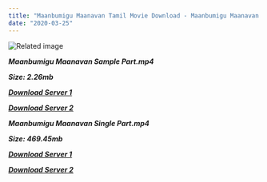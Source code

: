 ```yaml
---
title: "Maanbumigu Maanavan Tamil Movie Download - Maanbumigu Maanavan Tamil Full Movie Download"
date: "2020-03-25"
---
```


![Related image](https://www.starmusiq.fun/movieimages/Tamil/M/1996/Maanbumigu-Maanavan_B.jpg)

**_Maanbumigu Maanavan Sample Part.mp4_**

**_Size: 2.26mb_**

**_[Download Server 1](http://b6.wetransfer.vip/files/{6f622526c29ee360cda5b2e87a916054ceacd5b4cb5e41dd1b031440e2d63f02}20Actor{6f622526c29ee360cda5b2e87a916054ceacd5b4cb5e41dd1b031440e2d63f02}20Hits{6f622526c29ee360cda5b2e87a916054ceacd5b4cb5e41dd1b031440e2d63f02}20Collection/Vijay{6f622526c29ee360cda5b2e87a916054ceacd5b4cb5e41dd1b031440e2d63f02}20{6f622526c29ee360cda5b2e87a916054ceacd5b4cb5e41dd1b031440e2d63f02}20Movies{6f622526c29ee360cda5b2e87a916054ceacd5b4cb5e41dd1b031440e2d63f02}20Collection/Maanbumigu{6f622526c29ee360cda5b2e87a916054ceacd5b4cb5e41dd1b031440e2d63f02}20Maanavan{6f622526c29ee360cda5b2e87a916054ceacd5b4cb5e41dd1b031440e2d63f02}20(1996)/Maanbumigu{6f622526c29ee360cda5b2e87a916054ceacd5b4cb5e41dd1b031440e2d63f02}20Maanavan{6f622526c29ee360cda5b2e87a916054ceacd5b4cb5e41dd1b031440e2d63f02}20Mp4{6f622526c29ee360cda5b2e87a916054ceacd5b4cb5e41dd1b031440e2d63f02}20HD/Maanbumigu{6f622526c29ee360cda5b2e87a916054ceacd5b4cb5e41dd1b031440e2d63f02}20Maanavan{6f622526c29ee360cda5b2e87a916054ceacd5b4cb5e41dd1b031440e2d63f02}20HD{6f622526c29ee360cda5b2e87a916054ceacd5b4cb5e41dd1b031440e2d63f02}20Sample.mp4)_**

**_[Download Server 2](http://b6.wetransfer.vip/files/{6f622526c29ee360cda5b2e87a916054ceacd5b4cb5e41dd1b031440e2d63f02}20Actor{6f622526c29ee360cda5b2e87a916054ceacd5b4cb5e41dd1b031440e2d63f02}20Hits{6f622526c29ee360cda5b2e87a916054ceacd5b4cb5e41dd1b031440e2d63f02}20Collection/Vijay{6f622526c29ee360cda5b2e87a916054ceacd5b4cb5e41dd1b031440e2d63f02}20{6f622526c29ee360cda5b2e87a916054ceacd5b4cb5e41dd1b031440e2d63f02}20Movies{6f622526c29ee360cda5b2e87a916054ceacd5b4cb5e41dd1b031440e2d63f02}20Collection/Maanbumigu{6f622526c29ee360cda5b2e87a916054ceacd5b4cb5e41dd1b031440e2d63f02}20Maanavan{6f622526c29ee360cda5b2e87a916054ceacd5b4cb5e41dd1b031440e2d63f02}20(1996)/Maanbumigu{6f622526c29ee360cda5b2e87a916054ceacd5b4cb5e41dd1b031440e2d63f02}20Maanavan{6f622526c29ee360cda5b2e87a916054ceacd5b4cb5e41dd1b031440e2d63f02}20Mp4{6f622526c29ee360cda5b2e87a916054ceacd5b4cb5e41dd1b031440e2d63f02}20HD/Maanbumigu{6f622526c29ee360cda5b2e87a916054ceacd5b4cb5e41dd1b031440e2d63f02}20Maanavan{6f622526c29ee360cda5b2e87a916054ceacd5b4cb5e41dd1b031440e2d63f02}20HD{6f622526c29ee360cda5b2e87a916054ceacd5b4cb5e41dd1b031440e2d63f02}20Sample.mp4)_**

**_Maanbumigu Maanavan Single Part.mp4_**

**_Size: 469.45mb_**

**_[Download Server 1](http://b6.wetransfer.vip/files/{6f622526c29ee360cda5b2e87a916054ceacd5b4cb5e41dd1b031440e2d63f02}20Actor{6f622526c29ee360cda5b2e87a916054ceacd5b4cb5e41dd1b031440e2d63f02}20Hits{6f622526c29ee360cda5b2e87a916054ceacd5b4cb5e41dd1b031440e2d63f02}20Collection/Vijay{6f622526c29ee360cda5b2e87a916054ceacd5b4cb5e41dd1b031440e2d63f02}20{6f622526c29ee360cda5b2e87a916054ceacd5b4cb5e41dd1b031440e2d63f02}20Movies{6f622526c29ee360cda5b2e87a916054ceacd5b4cb5e41dd1b031440e2d63f02}20Collection/Maanbumigu{6f622526c29ee360cda5b2e87a916054ceacd5b4cb5e41dd1b031440e2d63f02}20Maanavan{6f622526c29ee360cda5b2e87a916054ceacd5b4cb5e41dd1b031440e2d63f02}20(1996)/Maanbumigu{6f622526c29ee360cda5b2e87a916054ceacd5b4cb5e41dd1b031440e2d63f02}20Maanavan{6f622526c29ee360cda5b2e87a916054ceacd5b4cb5e41dd1b031440e2d63f02}20Mp4{6f622526c29ee360cda5b2e87a916054ceacd5b4cb5e41dd1b031440e2d63f02}20HD/Maanbumigu{6f622526c29ee360cda5b2e87a916054ceacd5b4cb5e41dd1b031440e2d63f02}20Maanavan{6f622526c29ee360cda5b2e87a916054ceacd5b4cb5e41dd1b031440e2d63f02}20HD.mp4)_**

**_[Download Server 2](http://b6.wetransfer.vip/files/{6f622526c29ee360cda5b2e87a916054ceacd5b4cb5e41dd1b031440e2d63f02}20Actor{6f622526c29ee360cda5b2e87a916054ceacd5b4cb5e41dd1b031440e2d63f02}20Hits{6f622526c29ee360cda5b2e87a916054ceacd5b4cb5e41dd1b031440e2d63f02}20Collection/Vijay{6f622526c29ee360cda5b2e87a916054ceacd5b4cb5e41dd1b031440e2d63f02}20{6f622526c29ee360cda5b2e87a916054ceacd5b4cb5e41dd1b031440e2d63f02}20Movies{6f622526c29ee360cda5b2e87a916054ceacd5b4cb5e41dd1b031440e2d63f02}20Collection/Maanbumigu{6f622526c29ee360cda5b2e87a916054ceacd5b4cb5e41dd1b031440e2d63f02}20Maanavan{6f622526c29ee360cda5b2e87a916054ceacd5b4cb5e41dd1b031440e2d63f02}20(1996)/Maanbumigu{6f622526c29ee360cda5b2e87a916054ceacd5b4cb5e41dd1b031440e2d63f02}20Maanavan{6f622526c29ee360cda5b2e87a916054ceacd5b4cb5e41dd1b031440e2d63f02}20Mp4{6f622526c29ee360cda5b2e87a916054ceacd5b4cb5e41dd1b031440e2d63f02}20HD/Maanbumigu{6f622526c29ee360cda5b2e87a916054ceacd5b4cb5e41dd1b031440e2d63f02}20Maanavan{6f622526c29ee360cda5b2e87a916054ceacd5b4cb5e41dd1b031440e2d63f02}20HD.mp4)_**
